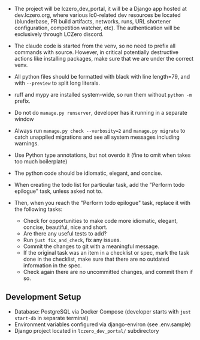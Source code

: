 - The project will be lczero_dev_portal, it will be a Django app hosted at dev.lczero.org, where various lc0-related dev resources be located (blunderbase, PR build artifacts, networks, runs, URL shortener configuration, competition watcher, etc). The authentication will be exclusively through LCZero discord.
- The claude code is started from the venv, so no need to prefix all commands with source. However, in critical potentially destructive actions like installing packages, make sure that we are under the correct venv.
- All python files should be formatted with black with line length=79, and with `--preview` to split long literals.
- ruff and mypy are installed system-wide, so run them without `python -m` prefix.
- Do not do `manage.py runserver`, developer has it running in a separate window
- Always run `manage.py check --verbosity=2` and `manage.py migrate` to catch unapplied migrations and see all system messages including warnings.
- Use Python type annotations, but not overdo it (fine to omit when takes too much boilerplate)
- The python code should be idiomatic, elegant, and concise.

- When creating the todo list for particular task, add the "Perform todo epilogue" task, unless asked not to.
- Then, when you reach the "Perform todo epilogue" task, replace it with the following tasks:
  - Check for opportunities to make code more idiomatic, elegant, concise, beautiful, nice and short.
  - Are there any useful tests to add?
  - Run `just fix_and_check`, fix any issues.
  - Commit the changes to git with a meaningful message.
  - If the original task was an item in a checklist or spec, mark the task done in the checklist, make sure that there are no outdated information in the spec.
  - Check again there are no uncommitted changes, and commit them if so.

## Development Setup
- Database: PostgreSQL via Docker Compose (developer starts with `just start-db` in separate terminal)
- Environment variables configured via django-environ (see .env.sample)
- Django project located in `lczero_dev_portal/` subdirectory